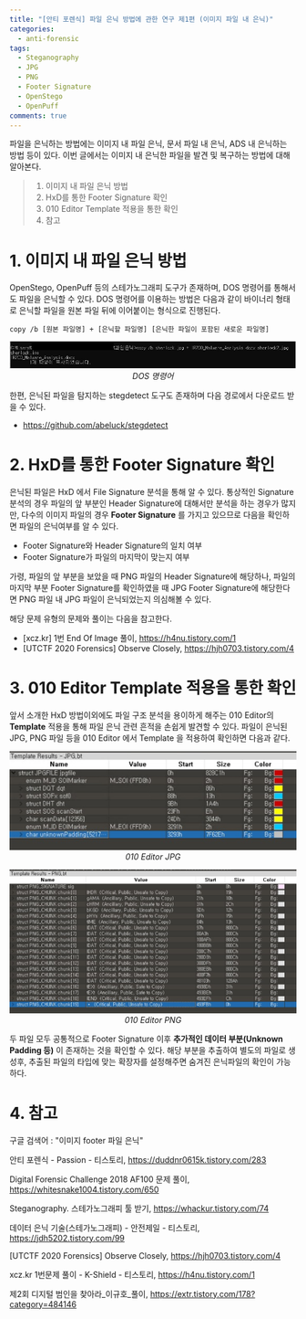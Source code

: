```yaml
---
title: "[안티 포렌식] 파일 은닉 방법에 관한 연구 제1편 (이미지 파일 내 은닉)"
categories:
  - anti-forensic
tags:
  - Steganography
  - JPG
  - PNG
  - Footer Signature
  - OpenStego
  - OpenPuff
comments: true
---
```


파일을 은닉하는 방법에는 이미지 내 파일 은닉, 문서 파일 내 은닉, ADS 내 은닉하는 방법 등이 있다.
이번 글에서는 이미지 내 은닉한 파일을 발견 및 복구하는 방법에 대해 알아본다.

> 1. 이미지 내 파일 은닉 방법
> 2. HxD를 통한 Footer Signature 확인
> 3. 010 Editor Template 적용을 통한 확인
> 4. 참고

# 1. 이미지 내 파일 은닉 방법

OpenStego, OpenPuff 등의 스테가노그래피 도구가 존재하며, DOS 명령어를 통해서도 파일을 은닉할 수 있다. 
DOS 명령어를 이용하는 방법은 다음과 같이 바이너리 형태로 은닉할 파일을 원본 파일 뒤에 이어붙이는 형식으로 진행된다.

```
copy /b [원본 파일명] + [은닉할 파일명] [은닉한 파일이 포함된 새로운 파일명]
```

<center><p><img src="/assets/2020-06-08-post-anti-forensic_concealing_files_in_image/DOS 명령어.jpg"><br><em>DOS 명령어</em></p></center>

한편, 은닉된 파일을 탐지하는 stegdetect 도구도 존재하며 다음 경로에서 다운로드 받을 수 있다.

- <https://github.com/abeluck/stegdetect>


# 2. HxD를 통한 Footer Signature 확인

은닉된 파일은 HxD 에서 File Signature 분석을 통해 알 수 있다.
통상적인 Signature 분석의 경우 파일의 앞 부분인 Header Signature에 대해서만 분석을 하는 경우가 많지만, 
다수의 이미지 파일의 경우 **Footer Signature** 를 가지고 있으므로 다음을 확인하면 파일의 은닉여부를 알 수 있다.

- Footer Signature와 Header Signature의 일치 여부
- Footer Signature가 파일의 마지막이 맞는지 여부

가령, 파일의 앞 부분을 보았을 때 PNG 파일의 Header Signature에 해당하나, 파일의 마지막 부분 Footer Signature를 확인하였을 때 
JPG Footer Signature에 해당한다면 PNG 파일 내 JPG 파일이 은닉되었는지 의심해볼 수 있다.

해당 문제 유형의 문제와 풀이는 다음을 참고한다.

- [xcz.kr] 1번 End Of Image 풀이, <https://h4nu.tistory.com/1>
- [UTCTF 2020 Forensics] Observe Closely, <https://hjh0703.tistory.com/4>

# 3. 010 Editor Template 적용을 통한 확인

앞서 소개한 HxD 방법이외에도 파일 구조 분석을 용이하게 해주는 010 Editor의 **Template** 적용을 통해 파일 은닉 관련 흔적을 손쉽게 발견할 수 있다. 
파일이 은닉된 JPG, PNG 파일 등을 010 Editor 에서 Template 을 적용하여 확인하면 다음과 같다.

<center><p><img src="/assets/2020-06-08-post-anti-forensic_concealing_files_in_image/010 Editor JPG.jpg">
<br><em>010 Editor JPG</em></p></center>

<center><p><img src="/assets/2020-06-08-post-anti-forensic_concealing_files_in_image/010 Editor PNG.jpg">
<br><em>010 Editor PNG</em></p></center>

두 파일 모두 공통적으로 Footer Signature 이후 **추가적인 데이터 부분(Unknown Padding 등)** 이 존재하는 것을 확인할 수 있다. 
해당 부분을 추출하여 별도의 파일로 생성후, 추출된 파일의 타입에 맞는 확장자를 설정해주면 숨겨진 은닉파일의 확인이 가능하다.


# 4. 참고

구글 검색어 : "이미지 footer 파일 은닉"

안티 포렌식 - Passion - 티스토리, <https://duddnr0615k.tistory.com/283>

Digital Forensic Challenge 2018 AF100 문제 풀이, <https://whitesnake1004.tistory.com/650>

Steganography. 스테가노그래피 툴 받기, <https://whackur.tistory.com/74>

데이터 은닉 기술(스테가노그래피) - 안전제일 - 티스토리, <https://jdh5202.tistory.com/99>

[UTCTF 2020 Forensics] Observe Closely, <https://hjh0703.tistory.com/4>

xcz.kr 1번문제 풀이 - K-Shield - 티스토리, <https://h4nu.tistory.com/1>

제2회 디지털 범인을 찾아라_이규호_풀이, <https://extr.tistory.com/178?category=484146>

